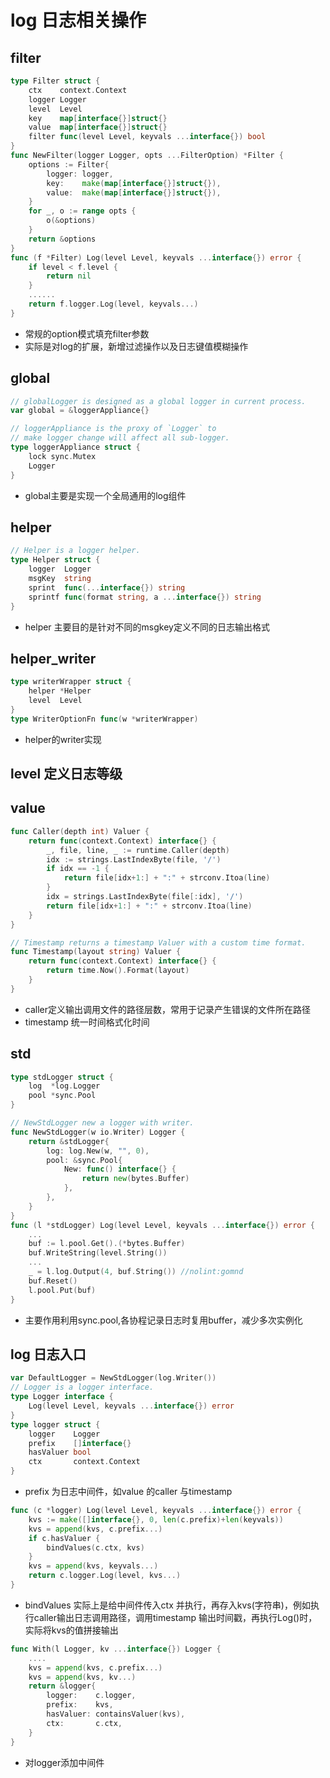 # log 日志相关操作
## filter
```go
type Filter struct {
	ctx    context.Context
	logger Logger
	level  Level
	key    map[interface{}]struct{}
	value  map[interface{}]struct{}
	filter func(level Level, keyvals ...interface{}) bool
}
func NewFilter(logger Logger, opts ...FilterOption) *Filter {
    options := Filter{
        logger: logger,
        key:    make(map[interface{}]struct{}),
        value:  make(map[interface{}]struct{}),
    }
    for _, o := range opts {
        o(&options)
    }
    return &options
}
func (f *Filter) Log(level Level, keyvals ...interface{}) error {
    if level < f.level {
        return nil
    }
	......
	return f.logger.Log(level, keyvals...)
}
```
* 常规的option模式填充filter参数
* 实际是对log的扩展，新增过滤操作以及日志键值模糊操作

## global
```go
// globalLogger is designed as a global logger in current process.
var global = &loggerAppliance{}

// loggerAppliance is the proxy of `Logger` to
// make logger change will affect all sub-logger.
type loggerAppliance struct {
	lock sync.Mutex
	Logger
}
```
* global主要是实现一个全局通用的log组件
## helper
```go
// Helper is a logger helper.
type Helper struct {
	logger  Logger
	msgKey  string
	sprint  func(...interface{}) string
	sprintf func(format string, a ...interface{}) string
}
```
* helper 主要目的是针对不同的msgkey定义不同的日志输出格式
## helper_writer
```go
type writerWrapper struct {
	helper *Helper
	level  Level
}
type WriterOptionFn func(w *writerWrapper)
```
* helper的writer实现
## level 定义日志等级

## value 
```go
func Caller(depth int) Valuer {
	return func(context.Context) interface{} {
		_, file, line, _ := runtime.Caller(depth)
		idx := strings.LastIndexByte(file, '/')
		if idx == -1 {
			return file[idx+1:] + ":" + strconv.Itoa(line)
		}
		idx = strings.LastIndexByte(file[:idx], '/')
		return file[idx+1:] + ":" + strconv.Itoa(line)
	}
}

// Timestamp returns a timestamp Valuer with a custom time format.
func Timestamp(layout string) Valuer {
	return func(context.Context) interface{} {
		return time.Now().Format(layout)
	}
}
```
* caller定义输出调用文件的路径层数，常用于记录产生错误的文件所在路径
* timestamp 统一时间格式化时间

## std
```go
type stdLogger struct {
	log  *log.Logger
	pool *sync.Pool
}

// NewStdLogger new a logger with writer.
func NewStdLogger(w io.Writer) Logger {
	return &stdLogger{
		log: log.New(w, "", 0),
		pool: &sync.Pool{
			New: func() interface{} {
				return new(bytes.Buffer)
			},
		},
	}
}
func (l *stdLogger) Log(level Level, keyvals ...interface{}) error {
	...
	buf := l.pool.Get().(*bytes.Buffer)
	buf.WriteString(level.String())
	...
	_ = l.log.Output(4, buf.String()) //nolint:gomnd
	buf.Reset()
	l.pool.Put(buf)
}
```
* 主要作用利用sync.pool,各协程记录日志时复用buffer，减少多次实例化

## log 日志入口
```go
var DefaultLogger = NewStdLogger(log.Writer())
// Logger is a logger interface.
type Logger interface {
	Log(level Level, keyvals ...interface{}) error
}
type logger struct {
	logger    Logger
	prefix    []interface{}   
	hasValuer bool
	ctx       context.Context
}
```
* prefix 为日志中间件，如value 的caller 与timestamp
```go
func (c *logger) Log(level Level, keyvals ...interface{}) error {
	kvs := make([]interface{}, 0, len(c.prefix)+len(keyvals))
	kvs = append(kvs, c.prefix...)
	if c.hasValuer {
		bindValues(c.ctx, kvs)
	}
	kvs = append(kvs, keyvals...)
	return c.logger.Log(level, kvs...)
}
```
* bindValues 实际上是给中间件传入ctx 并执行，再存入kvs(字符串)，例如执行caller输出日志调用路径，调用timestamp
  输出时间戳，再执行Log()时，实际将kvs的值拼接输出
```go
func With(l Logger, kv ...interface{}) Logger {
	....
    kvs = append(kvs, c.prefix...)
    kvs = append(kvs, kv...)
    return &logger{
        logger:    c.logger,
        prefix:    kvs,
        hasValuer: containsValuer(kvs),
        ctx:       c.ctx,
    }
}
```
* 对logger添加中间件
